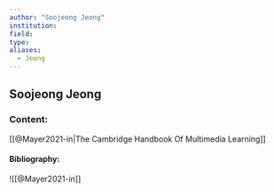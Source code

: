 ```yaml
---
author: "Soojeong Jeong"
institution:
field:
type:
aliases:
  - Jeong
---
```


## Soojeong Jeong

### Content:
[[@Mayer2021-in|The Cambridge Handbook Of Multimedia Learning]]

#### Bibliography:

![[@Mayer2021-in]]